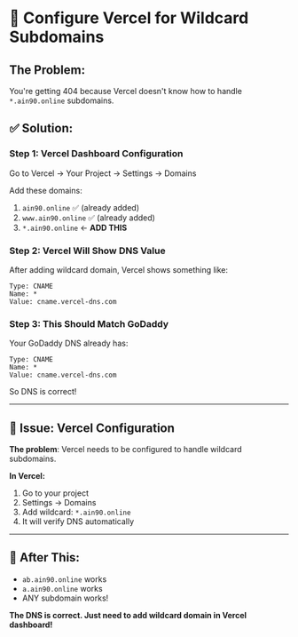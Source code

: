 # 🔧 Configure Vercel for Wildcard Subdomains

## The Problem:
You're getting 404 because Vercel doesn't know how to handle `*.ain90.online` subdomains.

## ✅ Solution:

### **Step 1: Vercel Dashboard Configuration**

Go to Vercel → Your Project → Settings → Domains

Add these domains:
1. `ain90.online` ✅ (already added)
2. `www.ain90.online` ✅ (already added)
3. `*.ain90.online` ← **ADD THIS**

### **Step 2: Vercel Will Show DNS Value**

After adding wildcard domain, Vercel shows something like:
```
Type: CNAME
Name: *
Value: cname.vercel-dns.com
```

### **Step 3: This Should Match GoDaddy**

Your GoDaddy DNS already has:
```
Type: CNAME
Name: *
Value: cname.vercel-dns.com
```

So DNS is correct!

---

## 🔧 Issue: Vercel Configuration

**The problem**: Vercel needs to be configured to handle wildcard subdomains.

**In Vercel:**
1. Go to your project
2. Settings → Domains
3. Add wildcard: `*.ain90.online`
4. It will verify DNS automatically

---

## 🎯 After This:

- `ab.ain90.online` works
- `a.ain90.online` works  
- ANY subdomain works!

**The DNS is correct. Just need to add wildcard domain in Vercel dashboard!**

